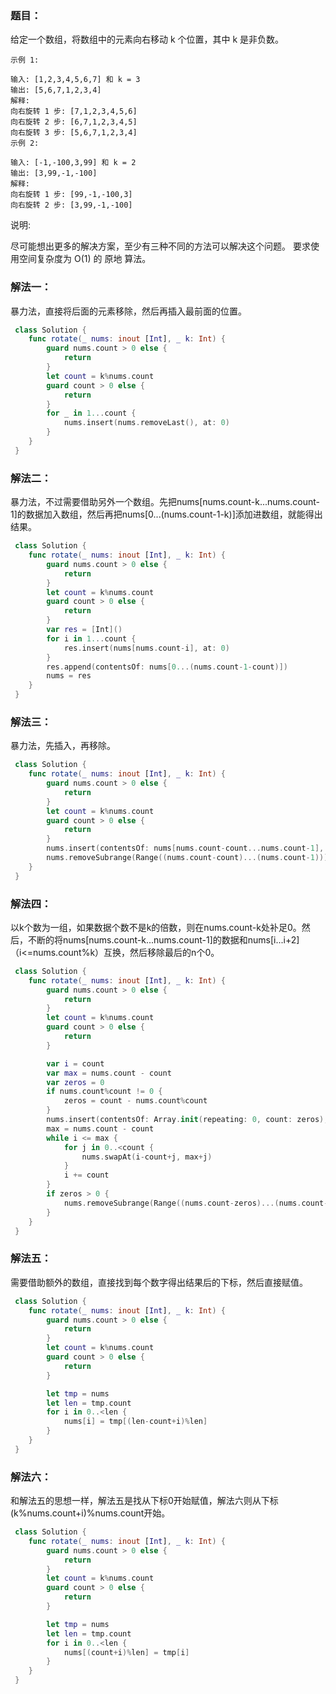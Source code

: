### 题目：

给定一个数组，将数组中的元素向右移动 k 个位置，其中 k 是非负数。

```
示例 1:

输入: [1,2,3,4,5,6,7] 和 k = 3
输出: [5,6,7,1,2,3,4]
解释:
向右旋转 1 步: [7,1,2,3,4,5,6]
向右旋转 2 步: [6,7,1,2,3,4,5]
向右旋转 3 步: [5,6,7,1,2,3,4]
示例 2:

输入: [-1,-100,3,99] 和 k = 2
输出: [3,99,-1,-100]
解释:
向右旋转 1 步: [99,-1,-100,3]
向右旋转 2 步: [3,99,-1,-100]
```

说明:

尽可能想出更多的解决方案，至少有三种不同的方法可以解决这个问题。
要求使用空间复杂度为 O(1) 的 原地 算法。

### 解法一：

暴力法，直接将后面的元素移除，然后再插入最前面的位置。

```swift
 class Solution {
    func rotate(_ nums: inout [Int], _ k: Int) {
        guard nums.count > 0 else {
            return
        }
        let count = k%nums.count
        guard count > 0 else {
            return
        }
        for _ in 1...count {
            nums.insert(nums.removeLast(), at: 0)
        }
    }
 }
```

### 解法二：

暴力法，不过需要借助另外一个数组。先把nums[nums.count-k...nums.count-1]的数据加入数组，然后再把nums[0...(nums.count-1-k)]添加进数组，就能得出结果。

```swift
 class Solution {
    func rotate(_ nums: inout [Int], _ k: Int) {
        guard nums.count > 0 else {
            return
        }
        let count = k%nums.count
        guard count > 0 else {
            return
        }
        var res = [Int]()
        for i in 1...count {
            res.insert(nums[nums.count-i], at: 0)
        }
        res.append(contentsOf: nums[0...(nums.count-1-count)])
        nums = res
    }
 }
```

### 解法三：

暴力法，先插入，再移除。

```swift
 class Solution {
    func rotate(_ nums: inout [Int], _ k: Int) {
        guard nums.count > 0 else {
            return
        }
        let count = k%nums.count
        guard count > 0 else {
            return
        }
        nums.insert(contentsOf: nums[nums.count-count...nums.count-1], at: 0)
        nums.removeSubrange(Range((nums.count-count)...(nums.count-1)))
    }
 }
```

### 解法四：

以k个数为一组，如果数据个数不是k的倍数，则在nums.count-k处补足0。然后，不断的将nums[nums.count-k...nums.count-1]的数据和nums[i...i+2]（i<=nums.count%k）互换，然后移除最后的n个0。

```swift
 class Solution {
    func rotate(_ nums: inout [Int], _ k: Int) {
        guard nums.count > 0 else {
            return
        }
        let count = k%nums.count
        guard count > 0 else {
            return
        }

        var i = count
        var max = nums.count - count
        var zeros = 0
        if nums.count%count != 0 {
            zeros = count - nums.count%count
        }
        nums.insert(contentsOf: Array.init(repeating: 0, count: zeros), at: max)
        max = nums.count - count
        while i <= max {
            for j in 0..<count {
                nums.swapAt(i-count+j, max+j)
            }
            i += count
        }
        if zeros > 0 {
            nums.removeSubrange(Range((nums.count-zeros)...(nums.count-1)))
        }
    }
 }
```

### 解法五：

需要借助额外的数组，直接找到每个数字得出结果后的下标，然后直接赋值。

```swift
 class Solution {
    func rotate(_ nums: inout [Int], _ k: Int) {
        guard nums.count > 0 else {
            return
        }
        let count = k%nums.count
        guard count > 0 else {
            return
        }

        let tmp = nums
        let len = tmp.count
        for i in 0..<len {
            nums[i] = tmp[(len-count+i)%len]
        }
    }
 }
```

### 解法六：

和解法五的思想一样，解法五是找从下标0开始赋值，解法六则从下标(k%nums.count+i)%nums.count开始。

```swift
 class Solution {
    func rotate(_ nums: inout [Int], _ k: Int) {
        guard nums.count > 0 else {
            return
        }
        let count = k%nums.count
        guard count > 0 else {
            return
        }

        let tmp = nums
        let len = tmp.count
        for i in 0..<len {
            nums[(count+i)%len] = tmp[i]
        }
    }
 }
```
